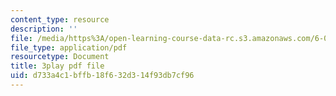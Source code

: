 ```yaml
---
content_type: resource
description: ''
file: /media/https%3A/open-learning-course-data-rc.s3.amazonaws.com/6-0001-introduction-to-computer-science-and-programming-in-python-fall-2016/d733a4c1bffb18f632d314f93db7cf96_0jljZRnHwOI.pdf
file_type: application/pdf
resourcetype: Document
title: 3play pdf file
uid: d733a4c1-bffb-18f6-32d3-14f93db7cf96
---
```

